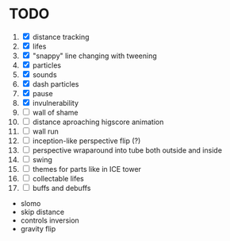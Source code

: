 # TODO

1. <input type=checkbox checked> distance tracking
2. <input type=checkbox checked> lifes
3. <input type=checkbox checked> "snappy" line changing with tweening
4. <input type=checkbox checked> particles
4. <input type=checkbox checked> sounds
4. <input type=checkbox checked> dash particles
4. <input type=checkbox checked> pause
4. <input type=checkbox checked> invulnerability
5. <input type=checkbox> wall of shame
6. <input type=checkbox> distance aproaching higscore animation
7. <input type=checkbox> wall run
8. <input type=checkbox> inception-like perspective flip (?)
9.  <input type=checkbox> perspective wraparound into tube both outside and inside
10. <input type=checkbox> swing
11. <input type=checkbox> themes for parts like in ICE tower
12. <input type=checkbox> collectable lifes
13. <input type=checkbox> buffs and debuffs
   - slomo
   - skip distance
   - controls inversion
   - gravity flip
